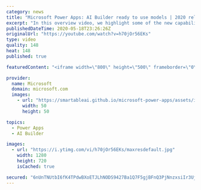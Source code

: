 ```yaml
---
category: news
title: "Microsoft Power Apps: AI Builder ready to use models | 2020 release wave 1 overview"
excerpt: "In this overview video, we highlight some of the new capabilities included in the latest update to Microsoft Power Apps, AI Builder ready to use models.     Here are the capabilities covered:   • Entity extraction helps you by identifying and extracting people, dates, places, locations, etc. from text"
publishedDateTime: 2020-05-18T23:26:26Z
originalUrl: "https://youtube.com/watch?v=h70jOr56EKs"
type: video
quality: 148
heat: 148
published: true

featuredContent: "<iframe width=\"800\" height=\"500\" frameborder=\"0\" src=\"https://www.youtube.com/embed/h70jOr56EKs\" allow=\"accelerometer; autoplay; encrypted-media; gyroscope; picture-in-picture\" allowfullscreen></iframe>"

provider:
  name: Microsoft
  domain: microsoft.com
  images:
    - url: "https://smartableai.github.io/microsoft-power-apps/assets/images/organizations/microsoft.com-50x50.jpg"
      width: 50
      height: 50

topics:
  - Power Apps
  - AI Builder

images:
  - url: "https://i.ytimg.com/vi/h70jOr56EKs/maxresdefault.jpg"
    width: 1280
    height: 720
    isCached: true

secured: "6nUnTNUtbI6fK4TPdwBXoETJLhNODS9427Ba1Q7F5gjBFnQ3PjNnzxsiIr3Ujc5yWJgEsADplUgWezTUGXx4atPL475CWA4n9GFIzh+uUsVzvYqZYDYD3eS2kHkr6riCSgIZYiyJp1r0Jgii/Qw06WYLRJEM9ZpF9OH630V4AHm3zonHrd1/T5pSCes7jrr4vYO5ahBzF+lJi4tE5rE/fEek5zxl3pJDseXhCnZhdwGnPeWT7MxPpl4jiwt9GfnqpzCNnOiMzmUjdsryzzqfjc/AeC4PSpFPBPF4dExjqwwOT8T6opxSGm80TK1195MZCDVf+/eYOD2t9dYWySKZJZbkj6T9HqOnB4CzD4AjpJW6UEaSQpSXlANT6wWGeCx/16slnWdPfkAR2913fASfaEoPyiGQweCtiADI8wUwx7UGjX2ge1Pt7KgoMBmexfZZ;HpVQctQEE22aEyvd8J0iyg=="
---
```


